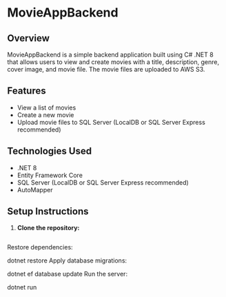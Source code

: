 # MovieAppBackend

## Overview
MovieAppBackend is a simple backend application built using C# .NET 8 that allows users to view and create movies with a title, description, genre, cover image, and movie file. The movie files are uploaded to AWS S3.

## Features
- View a list of movies
- Create a new movie
- Upload movie files to SQL Server (LocalDB or SQL Server Express recommended)

## Technologies Used
- .NET 8
- Entity Framework Core
- SQL Server (LocalDB or SQL Server Express recommended)
- AutoMapper

## Setup Instructions

1. **Clone the repository:**
   ```bash
Restore dependencies:


dotnet restore
Apply database migrations:


dotnet ef database update
Run the server:


dotnet run


